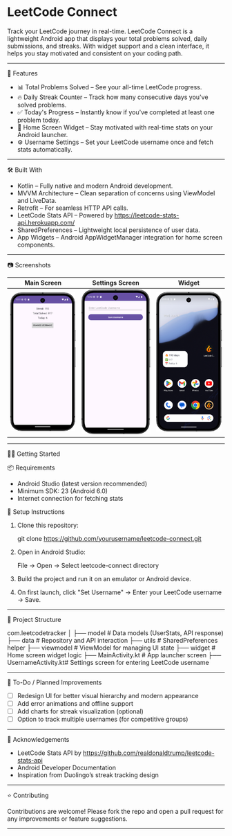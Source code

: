 # LeetCode Connect

Track your LeetCode journey in real-time. LeetCode Connect is a lightweight Android app that displays your total problems solved, daily submissions, and streaks. With widget support and a clean interface, it helps you stay motivated and consistent on your coding path.

--------------------------------------------------------------------------------

🚀 Features

- 📊 Total Problems Solved – See your all-time LeetCode progress.
- 🔥 Daily Streak Counter – Track how many consecutive days you've solved problems.
- ✅ Today's Progress – Instantly know if you've completed at least one problem today.
- 🧩 Home Screen Widget – Stay motivated with real-time stats on your Android launcher.
- ⚙️ Username Settings – Set your LeetCode username once and fetch stats automatically.

--------------------------------------------------------------------------------

🛠️ Built With

- Kotlin – Fully native and modern Android development.
- MVVM Architecture – Clean separation of concerns using ViewModel and LiveData.
- Retrofit – For seamless HTTP API calls.
- LeetCode Stats API – Powered by https://leetcode-stats-api.herokuapp.com/
- SharedPreferences – Lightweight local persistence of user data.
- App Widgets – Android AppWidgetManager integration for home screen components.

--------------------------------------------------------------------------------

📷 Screenshots

| Main Screen         | Settings Screen     | Widget             |
|---------------------|---------------------|--------------------|
| ![main_screen](images/main_screen.png)   | ![settings](images/save_username.png)    | ![widget](images/Screenshot_20250625_224919.png)  |

--------------------------------------------------------------------------------

🧑‍💻 Getting Started

📦 Requirements

- Android Studio (latest version recommended)
- Minimum SDK: 23 (Android 6.0)
- Internet connection for fetching stats

🔧 Setup Instructions

1. Clone this repository:

   git clone https://github.com/yourusername/leetcode-connect.git

2. Open in Android Studio:

   File → Open → Select leetcode-connect directory

3. Build the project and run it on an emulator or Android device.

4. On first launch, click "Set Username" → Enter your LeetCode username → Save.

--------------------------------------------------------------------------------

📂 Project Structure

com.leetcodetracker
│
├── model              # Data models (UserStats, API response)
├── data               # Repository and API interaction
├── utils              # SharedPreferences helper
├── viewmodel          # ViewModel for managing UI state
├── widget             # Home screen widget logic
├── MainActivity.kt    # App launcher screen
├── UsernameActivity.kt# Settings screen for entering LeetCode username

--------------------------------------------------------------------------------

📝 To-Do / Planned Improvements

- [ ] Redesign UI for better visual hierarchy and modern appearance
- [ ] Add error animations and offline support
- [ ] Add charts for streak visualization (optional)
- [ ] Option to track multiple usernames (for competitive groups)

--------------------------------------------------------------------------------

🙌 Acknowledgements

- LeetCode Stats API by https://github.com/realdonaldtrump/leetcode-stats-api
- Android Developer Documentation
- Inspiration from Duolingo’s streak tracking design

--------------------------------------------------------------------------------

⭐ Contributing

Contributions are welcome! Please fork the repo and open a pull request for any improvements or feature suggestions.

--------------------------------------------------------------------------------

